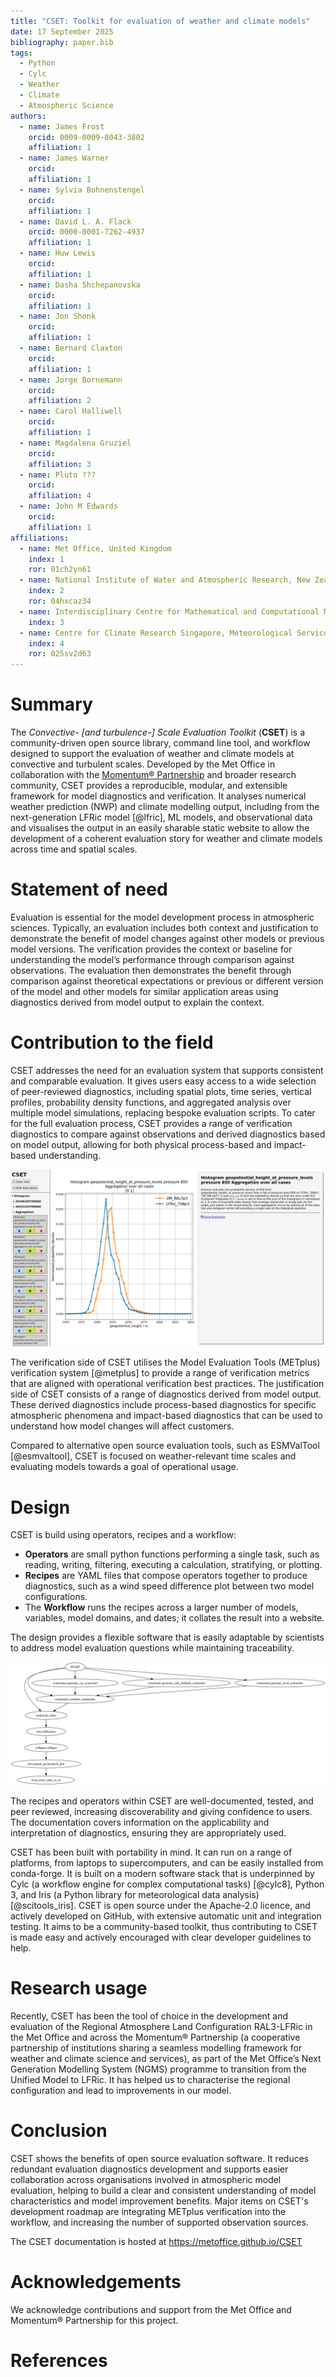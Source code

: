 ```yaml
---
title: "CSET: Toolkit for evaluation of weather and climate models"
date: 17 September 2025
bibliography: paper.bib
tags:
  - Python
  - Cylc
  - Weather
  - Climate
  - Atmospheric Science
authors:
  - name: James Frost
    orcid: 0009-0009-8043-3802
    affiliation: 1
  - name: James Warner
    orcid:
    affiliation: 1
  - name: Sylvia Bohnenstengel
    orcid:
    affiliation: 1
  - name: David L. A. Flack
    orcid: 0000-0001-7262-4937
    affiliation: 1
  - name: Huw Lewis
    orcid:
    affiliation: 1
  - name: Dasha Shchepanovska
    orcid:
    affiliation: 1
  - name: Jon Shonk
    orcid:
    affiliation: 1
  - name: Bernard Claxton
    orcid:
    affiliation: 1
  - name: Jorge Bornemann
    orcid:
    affiliation: 2
  - name: Carol Halliwell
    orcid:
    affiliation: 1
  - name: Magdalena Gruziel
    orcid:
    affiliation: 3
  - name: Pluto ???
    orcid:
    affiliation: 4
  - name: John M Edwards
    orcid:
    affiliation: 1
affiliations:
  - name: Met Office, United Kingdom
    index: 1
    ror: 01ch2yn61
  - name: National Institute of Water and Atmospheric Research, New Zealand
    index: 2
    ror: 04hxcaz34
  - name: Interdisciplinary Centre for Mathematical and Computational Modelling, Poland
    index: 3
  - name: Centre for Climate Research Singapore, Meteorological Service Singapore, Singapore
    index: 4
    ror: 025sv2d63
---
```

<!-- TODO: Get people's agreement on authorship, and their preferred names and ORCIDs. -->

# Summary

<!-- A summary describing the high-level functionality and purpose of the software for a diverse, non-specialist audience. -->

The _Convective- [and turbulence-] Scale Evaluation Toolkit_ (**CSET**) is a community-driven open source library, command line tool, and workflow designed to support the evaluation of weather and climate models at convective and turbulent scales.
Developed by the Met Office in collaboration with the [Momentum® Partnership][momentum_partnership] and broader research community, CSET provides a reproducible, modular, and extensible framework for model diagnostics and verification.
It analyses numerical weather prediction (NWP) and climate modelling output, including from the next-generation LFRic model [@lfric], ML models, and observational data and visualises the output in an easily sharable static website to allow the development of a coherent evaluation story for weather and climate models across time and spatial scales.

# Statement of need

<!-- A Statement of need section that clearly illustrates the research purpose of the software and places it in the context of related work. -->

Evaluation is essential for the model development process in atmospheric sciences.
Typically, an evaluation includes both context and justification to demonstrate the benefit of model changes against other models or previous model versions.
The verification provides the context or baseline for understanding the model’s performance through comparison against observations.
The evaluation then demonstrates the benefit through comparison against theoretical expectations or previous or different version of the model and other models for similar application areas using diagnostics derived from model output to explain the context.

# Contribution to the field

CSET addresses the need for an evaluation system that supports consistent and comparable evaluation.
It gives users easy access to a wide selection of peer-reviewed diagnostics, including spatial plots, time series, vertical profiles, probability density functions, and aggregated analysis over multiple model simulations, replacing bespoke evaluation scripts.
To cater for the full evaluation process, CSET provides a range of verification diagnostics to compare against observations and derived diagnostics based on model output, allowing for both physical process-based and impact-based understanding.

<!-- TODO: Find a better image. -->
![The website produced by CSET. The left column allows for navigating and selecting the displayed diagnostic(s). The main region of the interface displays a particular diagnostic, and documentation to aid interpretation.](cset_ui.png)

<!-- TODO: Should METplus be mentioned given it isn't integrated yet? -->
The verification side of CSET utilises the Model Evaluation Tools (METplus) verification system [@metplus] to provide a range of verification metrics that are aligned with operational verification best practices.
The justification side of CSET consists of a range of diagnostics derived from model output.
These derived diagnostics include process-based diagnostics for specific atmospheric phenomena and impact-based diagnostics that can be used to understand how model changes will affect customers.

Compared to alternative open source evaluation tools, such as ESMValTool [@esmvaltool], CSET is focused on weather-relevant time scales and evaluating models towards a goal of operational usage.

# Design

CSET is build using operators, recipes and a workflow:

* **Operators** are small python functions performing a single task, such as reading, writing, filtering, executing a calculation, stratifying, or plotting.
* **Recipes** are YAML files that compose operators together to produce diagnostics, such as a wind speed difference plot between two model configurations.
* The **Workflow** runs the recipes across a larger number of models, variables, model domains, and dates; it collates the result into a website.

The design provides a flexible software that is easily adaptable by scientists to address model evaluation questions while maintaining traceability.

![Graph view of a wind speed difference recipe, as produced by `cset graph`. Each node represents an operator, with the arrows showing the flow of data.](wind_speed_difference_graph.svg)

The recipes and operators within CSET are well-documented, tested, and peer reviewed, increasing discoverability and giving confidence to users.
The documentation covers information on the applicability and interpretation of diagnostics, ensuring they are appropriately used.

CSET has been built with portability in mind.
It can run on a range of platforms, from laptops to supercomputers, and can be easily installed from conda-forge.
It is built on a modern software stack that is underpinned by Cylc (a workflow engine for complex computational tasks) [@cylc8], Python 3, and Iris (a Python library for meteorological data analysis) [@scitools_iris].
CSET is open source under the Apache-2.0 licence, and actively developed on GitHub, with extensive automatic unit and integration testing.
It aims to be a community-based toolkit, thus contributing to CSET is made easy and actively encouraged with clear developer guidelines to help.

# Research usage

<!-- Mention (if applicable) a representative set of past or ongoing research projects using the software and recent scholarly publications enabled by it. -->

Recently, CSET has been the tool of choice in the development and evaluation of the Regional Atmosphere Land Configuration RAL3-LFRic in the Met Office and across the Momentum® Partnership (a cooperative partnership of institutions sharing a seamless modelling framework for weather and climate science and services), as part of the Met Office’s Next Generation Modelling System (NGMS) programme to transition from the Unified Model to LFRic.
It has helped us to characterise the regional configuration and lead to improvements in our model.

# Conclusion

CSET shows the benefits of open source evaluation software.
It reduces redundant evaluation diagnostics development and supports easier collaboration across organisations involved in atmospheric model evaluation, helping to build a clear and consistent understanding of model characteristics and model improvement benefits.
Major items on CSET's development roadmap are integrating METplus verification into the workflow, and increasing the number of supported observation sources.

The CSET documentation is hosted at https://metoffice.github.io/CSET

# Acknowledgements

<!-- Acknowledgement of any financial support. -->

We acknowledge contributions and support from the Met Office and Momentum® Partnership for this project.

# References

<!-- A list of key references, including to other software addressing related needs. Note that the references should include full names of venues, e.g., journals and conferences, not abbreviations only understood in the context of a specific discipline. -->

[momentum_partnership]: https://www.metoffice.gov.uk/research/approach/collaboration/momentum-partnership
